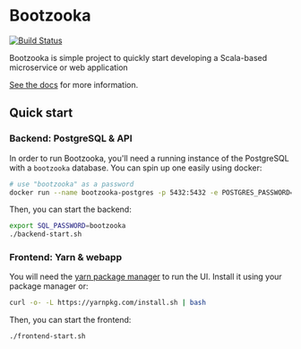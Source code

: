 # Bootzooka

[![Build Status](https://travis-ci.org/softwaremill/bootzooka.svg?branch=master)](https://travis-ci.org/softwaremill/bootzooka)

Bootzooka is simple project to quickly start developing a Scala-based microservice or web application

[See the docs](http://softwaremill.github.io/bootzooka/) for more information.

## Quick start

### Backend: PostgreSQL & API

In order to run Bootzooka, you'll need a running instance of the PostgreSQL with a `bootzooka` database. You can spin 
up one easily using docker:

```sh
# use "bootzooka" as a password
docker run --name bootzooka-postgres -p 5432:5432 -e POSTGRES_PASSWORD=bootzooka -e POSTGRES_DB=bootzooka -d postgres
```

Then, you can start the backend:

```sh
export SQL_PASSWORD=bootzooka
./backend-start.sh
```

### Frontend: Yarn & webapp

You will need the [yarn package manager](https://yarnpkg.com) to run the UI. Install it using your package manager or:

```sh
curl -o- -L https://yarnpkg.com/install.sh | bash
```

Then, you can start the frontend:

```sh
./frontend-start.sh
```










